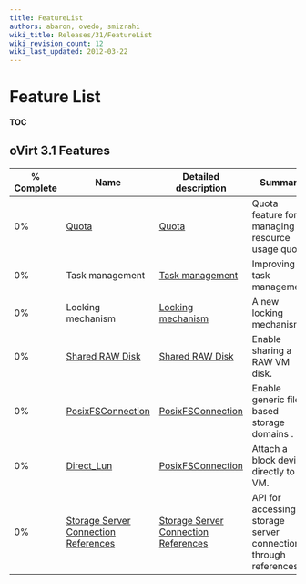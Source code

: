 ```yaml
---
title: FeatureList
authors: abaron, ovedo, smizrahi
wiki_title: Releases/31/FeatureList
wiki_revision_count: 12
wiki_last_updated: 2012-03-22
---
```


# Feature List

__TOC__

## oVirt 3.1 Features

| % Complete | Name                                                                               | Detailed description                                                               | Summary                                                          | Design                                      | Updated    |
|------------|------------------------------------------------------------------------------------|------------------------------------------------------------------------------------|------------------------------------------------------------------|---------------------------------------------|------------|
| 0%         | [ Quota ](Features/Quota)                                               | [ Quota ](Features/DetailedQuota)                                       | Quota feature for managing resource usage quota.                 | [ Quota ](Features/Design/Quota) | 2011-12-01 |
| 0%         | Task management                                                                    | [ Task management ](Features/TaskManagerDetailed‎)                      | Improving task management.                                       |                                             | 2011-12-01 |
| 0%         | Locking mechanism                                                                  | [ Locking mechanism ](Features/DetailedLockMechanism‎)                  | A new locking mechanism.                                         |                                             | 2011-12-01 |
| 0%         | [ Shared RAW Disk ](Features/SharedRawDisk)                             | [ Shared RAW Disk ](Features/DetailedSharedRawDisk)                     | Enable sharing a RAW VM disk.                                    |                                             | 2011-12-01 |
| 0%         | [ PosixFSConnection ](Features/PosixFSConnection)                       | [ PosixFSConnection ](Features/PosixFSConnection)                       | Enable generic file based storage domains .                      |                                             | 2011-12-01 |
| 0%         | [ Direct_Lun ](Features/Direct_Lun)                                    | [ PosixFSConnection ](Features/Direct_Lun)                              | Attach a block device directly to a VM.                          |                                             | 2011-12-01 |
| 0%         | [ Storage Server Connection References ](Features/ConnectionReferences) | [ Storage Server Connection References ](Features/ConnectionReferences) | API for accessing storage server connections through references. |                                             | 2011-12-01 |
